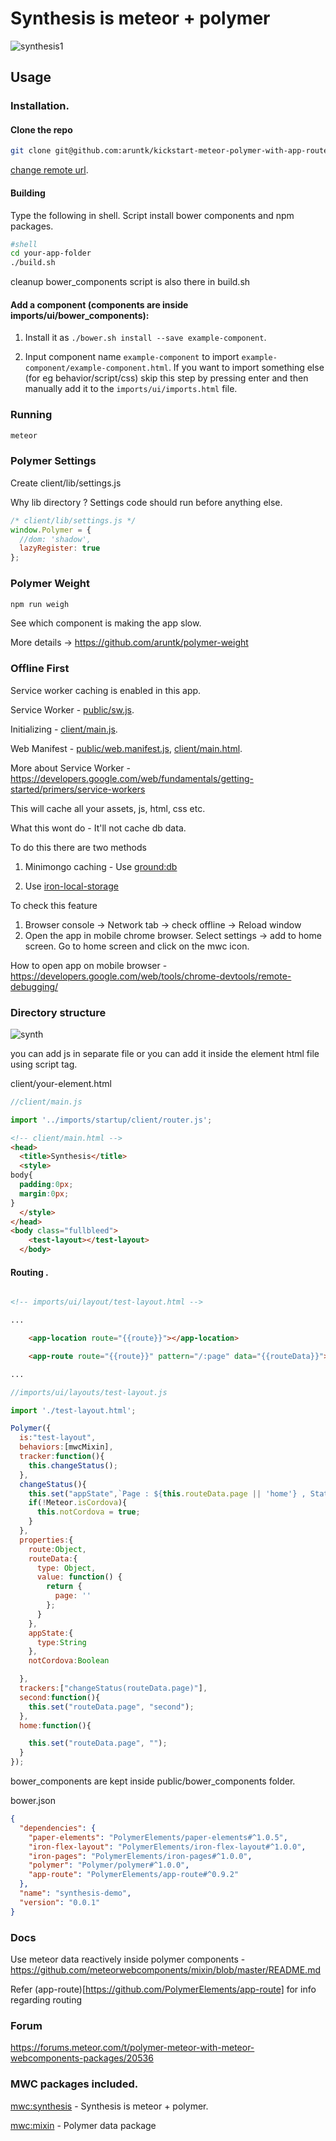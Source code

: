 # Synthesis is meteor + polymer

![synthesis1](https://cloud.githubusercontent.com/assets/6007432/14216652/9da7131a-f867-11e5-9f84-6dd75d60dd45.gif)

## Usage

### Installation.

#### Clone the repo 
```sh
git clone git@github.com:aruntk/kickstart-meteor-polymer-with-app-route.git your-app-folder
```
[change remote url](https://help.github.com/articles/changing-a-remote-s-url/).

#### Building

Type the following in shell. Script install bower components and npm packages.
```sh
#shell
cd your-app-folder
./build.sh
```
cleanup bower_components script is also there in build.sh

#### Add a component (components are inside imports/ui/bower_components):

1. Install it as `./bower.sh install --save example-component`.

2. Input component name `example-component` to import `example-component/example-component.html`. If you want to import something else (for eg behavior/script/css) skip this step by pressing enter and then manually add it to the `imports/ui/imports.html` file.


### Running
```sh
meteor
```
### Polymer Settings

Create client/lib/settings.js

Why lib directory ? Settings code should run before anything else. 

```js
/* client/lib/settings.js */
window.Polymer = {
  //dom: 'shadow',
  lazyRegister: true
};
```
### Polymer Weight

```sh
npm run weigh
```
See which component is making the app slow.

More details -> https://github.com/aruntk/polymer-weight

### Offline First

Service worker caching is enabled in this app. 

Service Worker - [public/sw.js](public/sw.js).

Initializing - [client/main.js](client/main.js). 

Web Manifest - [public/web.manifest.js](public/web.manifest.js), [client/main.html](client/main.html#L5).

More about Service Worker - https://developers.google.com/web/fundamentals/getting-started/primers/service-workers

This will cache all your assets, js, html, css etc.

What this wont do - It'll not cache db data. 

To do this there are two methods

1. Minimongo caching - Use [ground:db](https://github.com/GroundMeteor/db)

2. Use [iron-local-storage](https://elements.polymer-project.org/elements/iron-localstorage)

To check this feature

1. Browser console -> Network tab -> check offline -> Reload window
2. Open the app in mobile chrome browser. Select settings -> add to home screen. Go to home screen and click on the mwc icon.

How to open app on mobile browser - https://developers.google.com/web/tools/chrome-devtools/remote-debugging/

### Directory structure

![synth](https://cloud.githubusercontent.com/assets/6007432/17208165/f52a1aa0-54d4-11e6-85fe-f41fc1e2e5c9.png)

you can add js in separate file or you can add it inside the element html file using script tag.

client/your-element.html



```js
//client/main.js

import '../imports/startup/client/router.js';

```

```html
<!-- client/main.html -->
<head>
  <title>Synthesis</title>
  <style>
body{
  padding:0px;
  margin:0px;
}
  </style>
</head>
<body class="fullbleed">
    <test-layout></test-layout>
  </body>
```
#### Routing . 

```html

<!-- imports/ui/layout/test-layout.html -->

...

    <app-location route="{{route}}"></app-location>

    <app-route route="{{route}}" pattern="/:page" data="{{routeData}}"></app-route>

...

```

```js
//imports/ui/layouts/test-layout.js

import './test-layout.html';

Polymer({
  is:"test-layout",
  behaviors:[mwcMixin],
  tracker:function(){
    this.changeStatus();
  },
  changeStatus(){
    this.set("appState",`Page : ${this.routeData.page || 'home'} , Status : ${Meteor.status().status}`);
    if(!Meteor.isCordova){
      this.notCordova = true;
    }
  },
  properties:{
    route:Object,
    routeData:{
      type: Object,
      value: function() {
        return {
          page: ''
        };
      }
    },
    appState:{
      type:String
    },
    notCordova:Boolean

  },
  trackers:["changeStatus(routeData.page)"],
  second:function(){
    this.set("routeData.page", "second"); 
  },
  home:function(){

    this.set("routeData.page", ""); 
  }
});


```

bower_components are kept inside public/bower_components folder.

bower.json

```json
{
  "dependencies": {
    "paper-elements": "PolymerElements/paper-elements#^1.0.5",
    "iron-flex-layout": "PolymerElements/iron-flex-layout#^1.0.0",
    "iron-pages": "PolymerElements/iron-pages#^1.0.0",
    "polymer": "Polymer/polymer#^1.0.0",
    "app-route": "PolymerElements/app-route#^0.9.2"
  },
  "name": "synthesis-demo",
  "version": "0.0.1"
}
```

### Docs

Use meteor data reactively inside polymer components - https://github.com/meteorwebcomponents/mixin/blob/master/README.md

Refer (app-route)[https://github.com/PolymerElements/app-route] for info regarding routing

### Forum 

https://forums.meteor.com/t/polymer-meteor-with-meteor-webcomponents-packages/20536

### MWC packages included.

[mwc:synthesis](https://github.com/meteorwebcomponents/synthesis) -  Synthesis is meteor + polymer.

[mwc:mixin](https://github.com/meteorwebcomponents/mixin) -  Polymer data package
